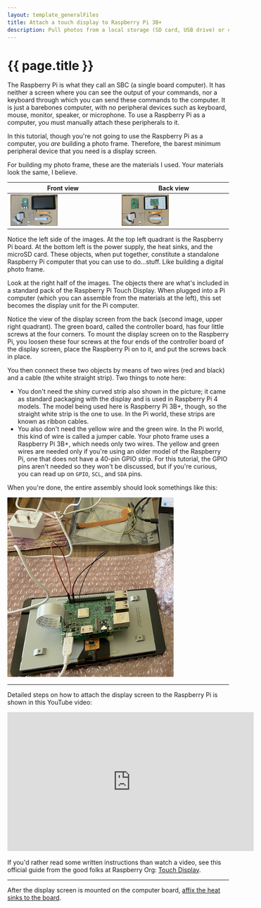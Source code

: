 ```yaml
---
layout: template_generalFiles
title: Attach a touch display to Raspberry Pi 3B+
description: Pull photos from a local storage (SD card, USB drive) or cloud storage, and display them with a time lag on a Raspberry Pi 3B+.
---
```


# {{ page.title }}

The Raspberry Pi is what they call an SBC (a single board computer). It has neither a screen where you can see the output of your commands, nor a keyboard through which you can send these commands to the computer. It is just a barebones computer, with no peripheral devices such as keyboard, mouse, monitor, speaker, or microphone. To use a Raspberry Pi as a computer, you must manually attach these peripherals to it. 

In this tutorial, though you're not going to use the Raspberry Pi as a computer, you *are* building a photo frame. Therefore, the barest minimum peripheral device that you need is a display screen.

For building my photo frame, these are the materials I used. Your materials look the same, I believe.

| Front view | Back view |
| ---------- | --------- |
| <img src="../images/frame_front.jpeg" width="45%" /> |<img src="../images/frame_back.jpeg" width="45%" /> |

Notice the left side of the images. At the top left quadrant is the Raspberry Pi board. At the bottom left is the power supply, the heat sinks, and the microSD card. These objects, when put together, constitute a standalone Raspberry Pi computer that you can use to do...stuff. Like building a digital photo frame.

Look at the right half of the images. The objects there are what's included in a standard pack of the Raspberry Pi Touch Display. When plugged into a Pi computer (which you can assemble from the materials at the left), this set becomes the display unit for the Pi computer. 

Notice the view of the display screen from the back (second image, upper right quadrant).  The green board, called the controller board, has four little screws at the four corners. To mount the display screen on to the Raspberry Pi, you loosen these four screws at the four ends of the controller board of the display screen, place the Raspberry Pi on to it, and put the screws back in place.

You then connect these two objects by means of two wires (red and black) and a cable (the white straight strip). Two things to note here:

-  You don't need the shiny curved strip also shown in the picture; it came as standard packaging with the display and is used in Raspberry Pi 4 models. The model being used here is Raspberry Pi 3B+, though, so the straight white strip is the one to use. In the Pi world, these strips are known as ribbon cables.
-  You also don't need the yellow wire and the green wire. In the Pi world, this kind of wire is called a jumper cable. Your photo frame uses a Raspberry Pi 3B+, which needs only two wires. The yellow and green wires are needed only if you're using an older model of the Raspberry Pi, one that does not have a 40-pin GPIO strip. For this tutorial, the GPIO pins aren't needed so they won't be discussed, but if you're curious, you can read up on `GPIO`, `SCL`, and `SDA` pins.

When you're done, the entire assembly should look somethings like this:

<img src="../images/frame_wip.jpeg" width="75%" />

<hr/>

Detailed steps on how to attach the display screen to the Raspberry Pi is shown in this YouTube video: 
<iframe width="560" height="315" src="https://www.youtube.com/embed/SyhJctufiRI?si=Hv3bjPuczohvv8ES" title="YouTube video player" frameborder="0" allow="accelerometer; autoplay; clipboard-write; encrypted-media; gyroscope; picture-in-picture; web-share" referrerpolicy="strict-origin-when-cross-origin" allowfullscreen></iframe>

If you'd rather read some written instructions than watch a video, see this official guide from the good folks at Raspberry Org: [Touch Display](https://www.raspberrypi.com/documentation/accessories/display.html).

<hr/>

After the display screen is mounted on the computer board, [affix the heat sinks to the board](pi_3b_attach_heatsink.md).
